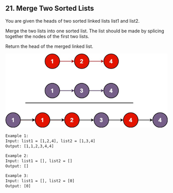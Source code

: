 ## 21. Merge Two Sorted Lists

You are given the heads of two sorted linked lists list1 and list2.

Merge the two lists into one sorted list. The list should be made by splicing together the nodes of the first two lists.

Return the head of the merged linked list.

![alt text](image.png)

```
Example 1:
Input: list1 = [1,2,4], list2 = [1,3,4]
Output: [1,1,2,3,4,4]
```

```
Example 2:
Input: list1 = [], list2 = []
Output: []
```

```
Example 3:
Input: list1 = [], list2 = [0]
Output: [0]
```
